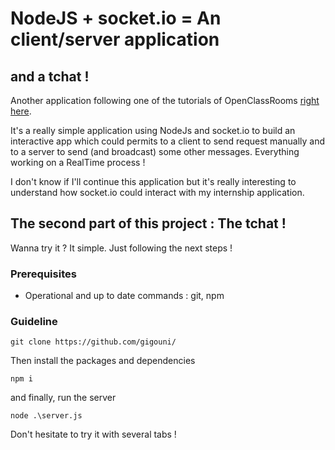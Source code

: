 # NodeJS + socket.io = An client/server application
## and a tchat !
Another application following one of the tutorials of OpenClassRooms [right here](https://openclassrooms.com/courses/des-applications-ultra-rapides-avec-node-js/tp-le-super-chat).

It's a really simple application using NodeJs and socket.io to build an interactive app which could permits to a client to send request manually and to a server to send (and broadcast) some other messages. Everything working on a RealTime process !

I don't know if I'll continue this application but it's really interesting to understand how socket.io could interact with my internship application.

## The second part of this project : The tchat !

Wanna try it ? It simple. Just following the next steps !

### Prerequisites

* Operational and up to date commands : git, npm

### Guideline

```shell
git clone https://github.com/gigouni/
```

Then install the packages and dependencies

```shell
npm i
```

and finally, run the server

```shell
node .\server.js
```

Don't hesitate to try it with several tabs !